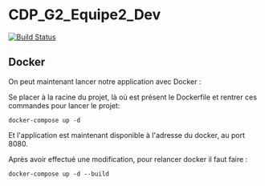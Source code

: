 # CDP_G2_Equipe2_Dev

[![Build Status](https://travis-ci.org/FatimaEzzahraBakir/CDP_G2_Equipe2_Dev.svg?branch=master)](https://travis-ci.org/FatimaEzzahraBakir/CDP_G2_Equipe2_Dev)


## Docker

On peut maintenant lancer notre application avec Docker :

Se placer à la racine du projet, là où est présent le Dockerfile et rentrer ces commandes pour lancer le projet:

```
docker-compose up -d
```

Et l'application est maintenant disponible à l'adresse du docker, au port 8080.

Après avoir effectué une modification, pour relancer docker il faut faire :
```
docker-compose up -d --build
```
